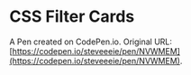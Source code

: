 # CSS Filter Cards

A Pen created on CodePen.io. Original URL: [https://codepen.io/steveeeie/pen/NVWMEM](https://codepen.io/steveeeie/pen/NVWMEM).

